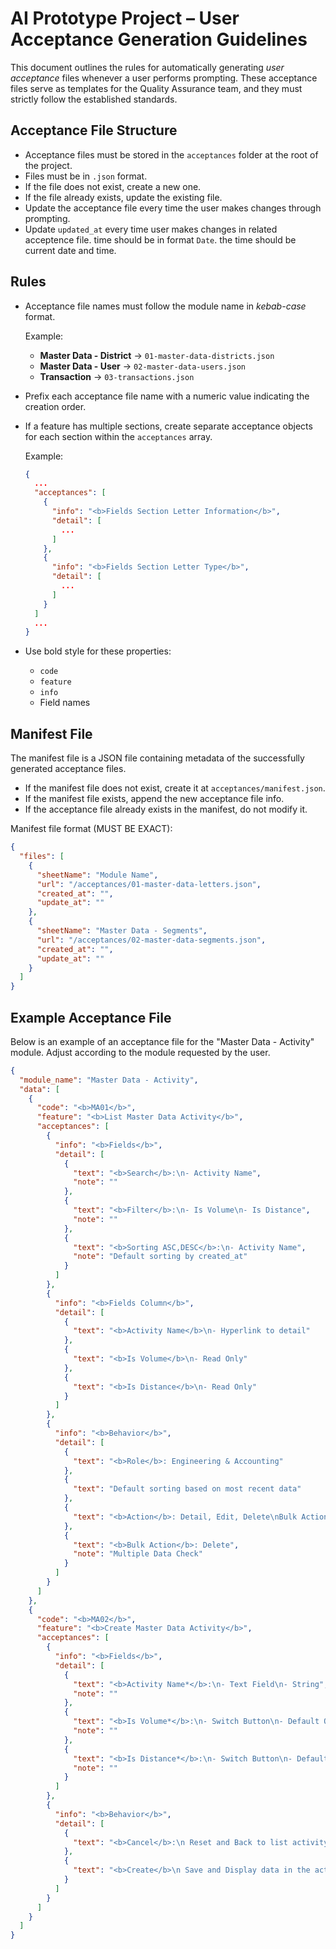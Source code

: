 # AI Prototype Project – User Acceptance Generation Guidelines

This document outlines the rules for automatically generating _user acceptance_ files whenever a user performs prompting. These acceptance files serve as templates for the Quality Assurance team, and they must strictly follow the established standards.

## Acceptance File Structure

- Acceptance files must be stored in the `acceptances` folder at the root of the project.
- Files must be in `.json` format.
- If the file does not exist, create a new one.
- If the file already exists, update the existing file.
- Update the acceptance file every time the user makes changes through prompting.
- Update `updated_at` every time user makes changes in related acceptence file. time should be in format `Date`. the time should be current date and time.

## Rules

- Acceptance file names must follow the module name in _kebab-case_ format.

  Example:

  - **Master Data - District** → `01-master-data-districts.json`
  - **Master Data - User** → `02-master-data-users.json`
  - **Transaction** → `03-transactions.json`

- Prefix each acceptance file name with a numeric value indicating the creation order.

- If a feature has multiple sections, create separate acceptance objects for each section within the `acceptances` array.

  Example:

  ```json
  {
    ...
    "acceptances": [
      {
        "info": "<b>Fields Section Letter Information</b>",
        "detail": [
          ...
        ]
      },
      {
        "info": "<b>Fields Section Letter Type</b>",
        "detail": [
          ...
        ]
      }
    ]
    ...
  }
  ```

- Use bold style for these properties:

  - `code`
  - `feature`
  - `info`
  - Field names

## Manifest File

The manifest file is a JSON file containing metadata of the successfully generated acceptance files.

- If the manifest file does not exist, create it at `acceptances/manifest.json`.
- If the manifest file exists, append the new acceptance file info.
- If the acceptance file already exists in the manifest, do not modify it.

Manifest file format (MUST BE EXACT):

```json
{
  "files": [
    {
      "sheetName": "Module Name",
      "url": "/acceptances/01-master-data-letters.json",
      "created_at": "",
      "update_at": ""
    },
    {
      "sheetName": "Master Data - Segments",
      "url": "/acceptances/02-master-data-segments.json",
      "created_at": "",
      "update_at": ""
    }
  ]
}
```

## Example Acceptance File

Below is an example of an acceptance file for the "Master Data - Activity" module. Adjust according to the module requested by the user.

```json
{
  "module_name": "Master Data - Activity",
  "data": [
    {
      "code": "<b>MA01</b>",
      "feature": "<b>List Master Data Activity</b>",
      "acceptances": [
        {
          "info": "<b>Fields</b>",
          "detail": [
            {
              "text": "<b>Search</b>:\n- Activity Name",
              "note": ""
            },
            {
              "text": "<b>Filter</b>:\n- Is Volume\n- Is Distance",
              "note": ""
            },
            {
              "text": "<b>Sorting ASC,DESC</b>:\n- Activity Name",
              "note": "Default sorting by created_at"
            }
          ]
        },
        {
          "info": "<b>Fields Column</b>",
          "detail": [
            {
              "text": "<b>Activity Name</b>\n- Hyperlink to detail"
            },
            {
              "text": "<b>Is Volume</b>\n- Read Only"
            },
            {
              "text": "<b>Is Distance</b>\n- Read Only"
            }
          ]
        },
        {
          "info": "<b>Behavior</b>",
          "detail": [
            {
              "text": "<b>Role</b>: Engineering & Accounting"
            },
            {
              "text": "Default sorting based on most recent data"
            },
            {
              "text": "<b>Action</b>: Detail, Edit, Delete\nBulk Action: Delete"
            },
            {
              "text": "<b>Bulk Action</b>: Delete",
              "note": "Multiple Data Check"
            }
          ]
        }
      ]
    },
    {
      "code": "<b>MA02</b>",
      "feature": "<b>Create Master Data Activity</b>",
      "acceptances": [
        {
          "info": "<b>Fields</b>",
          "detail": [
            {
              "text": "<b>Activity Name*</b>:\n- Text Field\n- String",
              "note": ""
            },
            {
              "text": "<b>Is Volume*</b>:\n- Switch Button\n- Default ON",
              "note": ""
            },
            {
              "text": "<b>Is Distance*</b>:\n- Switch Button\n- Default ON",
              "note": ""
            }
          ]
        },
        {
          "info": "<b>Behavior</b>",
          "detail": [
            {
              "text": "<b>Cancel</b>:\n Reset and Back to list activity"
            },
            {
              "text": "<b>Create</b>\n Save and Display data in the activity list"
            }
          ]
        }
      ]
    }
  ]
}
```
